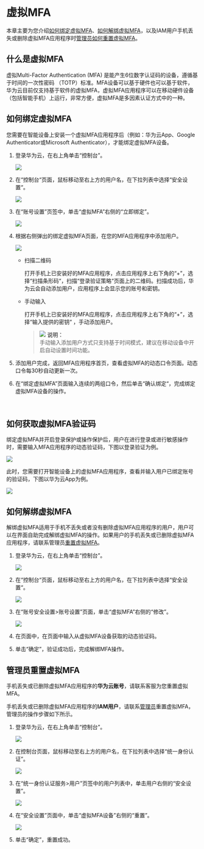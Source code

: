 # 虚拟MFA<a name="iam_01_0031"></a>

本章主要为您介绍[如何绑定虚拟MFA](#section135438283333)、[如何解绑虚拟MFA](#section16664103718547)，以及IAM用户手机丢失或删除虚拟MFA应用程序时[管理员如何重置虚拟MFA](#section1136016401592)。

## 什么是虚拟MFA<a name="section0864223164311"></a>

虚拟Multi-Factor Authentication \(MFA\) 是能产生6位数字认证码的设备，遵循基于时间的一次性密码 （TOTP）标准。MFA设备可以基于硬件也可以基于软件，华为云目前仅支持基于软件的虚拟MFA，虚拟MFA应用程序可以在移动硬件设备（包括智能手机）上运行，非常方便，虚拟MFA是多因素认证方式中的一种。

## 如何绑定虚拟MFA<a name="section135438283333"></a>

您需要在智能设备上安装一个虚拟MFA应用程序后（例如：华为云App、Google Authenticator或Microsoft Authenticator），才能绑定虚拟MFA设备。

1.  登录华为云，在右上角单击“控制台”。

    ![](figures/zh-cn_image_0221110858.png)

2.  在“控制台“页面，鼠标移动至右上方的用户名，在下拉列表中选择“安全设置“。

    ![](figures/zh-cn_image_0216818929.png)

3.  在“账号设置”页签中，单击“虚拟MFA”右侧的“立即绑定”。

    ![](figures/zh-cn_image_0216849217.png)

4.  根据右侧弹出的绑定虚拟MFA页面，在您的MFA应用程序中添加用户。

    ![](figures/zh-cn_image_0219875296.png)

    -   扫描二维码

        打开手机上已安装好的MFA应用程序，点击应用程序上右下角的“+”，选择“扫描条形码“，扫描“登录验证策略“页面上的二维码。扫描成功后，华为云会自动添加用户，应用程序上会显示您的账号和密钥。

    -   手动输入

        打开手机上已安装好的MFA应用程序，点击应用程序上右下角的“+”，选择“输入提供的密钥“  ，手动添加用户。

        >![](public_sys-resources/icon-note.gif) **说明：**   
        >手动输入添加用户方式只支持基于时间模式，建议在移动设备中开启自动设置时间功能。  


5.  添加用户完成，返回MFA应用程序首页，查看虚拟MFA的动态口令页面。动态口令每30秒自动更新一次。
6.  在“绑定虚拟MFA”页面输入连续的两组口令，然后单击“确认绑定“，完成绑定虚拟MFA设备的操作。

  

## 如何获取虚拟MFA验证码<a name="section1173963155411"></a>

绑定虚拟MFA并开启登录保护或操作保护后，用户在进行登录或进行敏感操作时，需要输入MFA应用程序的动态验证码，下图以登录验证为例。

![](figures/登录MFA验证.png)

此时，您需要打开智能设备上的虚拟MFA应用程序，查看并输入用户已绑定账号的验证码，下图以华为云App为例。

![](figures/华为云app虚拟MFA.jpg)

## 如何解绑虚拟MFA<a name="section16664103718547"></a>

解绑虚拟MFA适用于手机不丢失或者没有删除虚拟MFA应用程序的用户，用户可以在界面自助完成解绑虚拟MFA的操作。如果用户的手机丢失或已删除虚拟MFA应用程序，请联系管理员[重置虚拟MFA](#section1136016401592)。

1.  登录华为云，在右上角单击“控制台”。

    ![](figures/zh-cn_image_0221110858.png)

2.  在“控制台“页面，鼠标移动至右上方的用户名，在下拉列表中选择“安全设置“。

    ![](figures/zh-cn_image_0216818929.png)

3.  在“账号安全设置\>账号设置”页面，单击“虚拟MFA”右侧的“修改”。

    ![](figures/zh-cn_image_0216826028.png)

4.  在页面中，在页面中输入从虚拟MFA设备获取的动态验证码。
5.  单击“确定”，验证成功后，完成解绑MFA操作。

## 管理员重置虚拟MFA<a name="section1136016401592"></a>

手机丢失或已删除虚拟MFA应用程序的**华为云账号**，请联系客服为您重置虚拟MFA。

手机丢失或已删除虚拟MFA应用程序的**IAM用户**，请联系[管理员](https://support.huaweicloud.com/usermanual-iam/zh-cn_topic_0079496985.html)重置虚拟MFA，管理员的操作步骤如下所示。

1.  登录华为云，在右上角单击“控制台”。

    ![](figures/zh-cn_image_0221110858.png)

2.  在控制台页面，鼠标移动至右上方的用户名，在下拉列表中选择“统一身份认证”。

    ![](figures/进入IAM.png)

3.  在“统一身份认证服务\>用户”页签中的用户列表中，单击用户右侧的“安全设置”。

    ![](figures/zh-cn_image_0216826848.png)

4.  在“安全设置”页面中，单击“虚拟MFA设备”右侧的“重置”。

    ![](figures/重置MFA.png)

5.  单击“确定”，重置成功。

